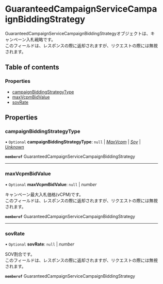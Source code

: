# GuaranteedCampaignServiceCampaignBiddingStrategy


<div lang=\"ja\"> GuaranteedCampaignServiceCampaignBiddingStrategyオブジェクトは、キャンペーン入札戦略です。<br> このフィールドは、レスポンスの際に返却されますが、リクエストの際には無視されます。 </div> 

## Table of contents

### Properties

- [campaignBiddingStrategyType](guaranteedcampaignservicecampaignbiddingstrategy.md#campaignbiddingstrategytype)
- [maxVcpmBidValue](guaranteedcampaignservicecampaignbiddingstrategy.md#maxvcpmbidvalue)
- [sovRate](guaranteedcampaignservicecampaignbiddingstrategy.md#sovrate)

## Properties

### campaignBiddingStrategyType

• `Optional` **campaignBiddingStrategyType**: ``null`` \| [*MaxVcpm*](./enums/guaranteedcampaignservicecampaignbiddingstrategytype.md#maxvcpm) \| [*Sov*](./enums/guaranteedcampaignservicecampaignbiddingstrategytype.md#sov) \| [*Unknown*](./enums/guaranteedcampaignservicecampaignbiddingstrategytype.md#unknown)

**`memberof`** GuaranteedCampaignServiceCampaignBiddingStrategy

___

### maxVcpmBidValue

• `Optional` **maxVcpmBidValue**: ``null`` \| *number*

<div lang=\"ja\"> キャンペーン最大入札価格(vCPM)です。<br> このフィールドは、レスポンスの際に返却されますが、リクエストの際には無視されます。 </div> 

**`memberof`** GuaranteedCampaignServiceCampaignBiddingStrategy

___

### sovRate

• `Optional` **sovRate**: ``null`` \| *number*

<div lang=\"ja\"> SOV割合です。<br> このフィールドは、レスポンスの際に返却されますが、リクエストの際には無視されます。 </div> 

**`memberof`** GuaranteedCampaignServiceCampaignBiddingStrategy
